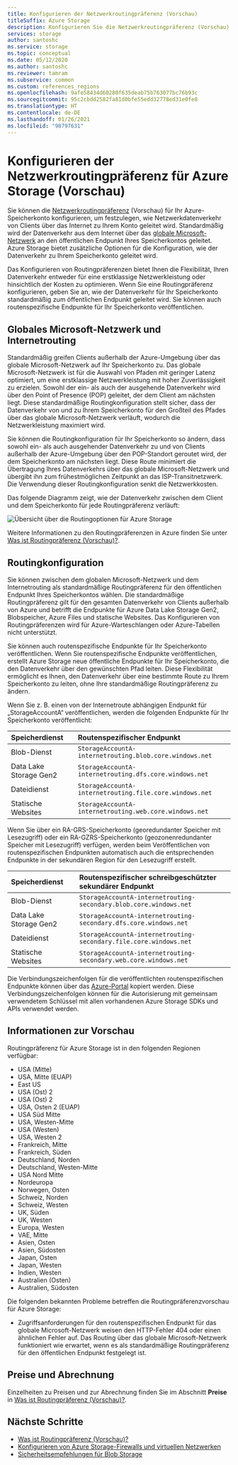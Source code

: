 ```yaml
---
title: Konfigurieren der Netzwerkroutingpräferenz (Vorschau)
titleSuffix: Azure Storage
description: Konfigurieren Sie die Netzwerkroutingpräferenz (Vorschau) für Ihr Azure-Speicherkonto, um festzulegen, wie Netzwerkdatenverkehr von Clients über das Internet zu Ihrem Konto geleitet wird.
services: storage
author: santoshc
ms.service: storage
ms.topic: conceptual
ms.date: 05/12/2020
ms.author: santoshc
ms.reviewer: tamram
ms.subservice: common
ms.custom: references_regions
ms.openlocfilehash: 9afe58434d60280f635deab75b763077bc76b93c
ms.sourcegitcommit: 95c2cbdd2582fa81d0bfe55edd32778ed31e0fe8
ms.translationtype: HT
ms.contentlocale: de-DE
ms.lasthandoff: 01/26/2021
ms.locfileid: "98797631"
---
```

# <a name="configure-network-routing-preference-for-azure-storage-preview"></a>Konfigurieren der Netzwerkroutingpräferenz für Azure Storage (Vorschau)

Sie können die [Netzwerkroutingpräferenz](../../virtual-network/routing-preference-overview.md) (Vorschau) für Ihr Azure-Speicherkonto konfigurieren, um festzulegen, wie Netzwerkdatenverkehr von Clients über das Internet zu Ihrem Konto geleitet wird. Standardmäßig wird der Datenverkehr aus dem Internet über das [globale Microsoft-Netzwerk](../../networking/microsoft-global-network.md) an den öffentlichen Endpunkt Ihres Speicherkontos geleitet. Azure Storage bietet zusätzliche Optionen für die Konfiguration, wie der Datenverkehr zu Ihrem Speicherkonto geleitet wird.

Das Konfigurieren von Routingpräferenzen bietet Ihnen die Flexibilität, Ihren Datenverkehr entweder für eine erstklassige Netzwerkleistung oder hinsichtlich der Kosten zu optimieren. Wenn Sie eine Routingpräferenz konfigurieren, geben Sie an, wie der Datenverkehr für Ihr Speicherkonto standardmäßig zum öffentlichen Endpunkt geleitet wird. Sie können auch routenspezifische Endpunkte für Ihr Speicherkonto veröffentlichen.

## <a name="microsoft-global-network-versus-internet-routing"></a>Globales Microsoft-Netzwerk und Internetrouting

Standardmäßig greifen Clients außerhalb der Azure-Umgebung über das globale Microsoft-Netzwerk auf Ihr Speicherkonto zu. Das globale Microsoft-Netzwerk ist für die Auswahl von Pfaden mit geringer Latenz optimiert, um eine erstklassige Netzwerkleistung mit hoher Zuverlässigkeit zu erzielen. Sowohl der ein- als auch der ausgehende Datenverkehr wird über den Point of Presence (POP) geleitet, der dem Client am nächsten liegt. Diese standardmäßige Routingkonfiguration stellt sicher, dass der Datenverkehr von und zu Ihrem Speicherkonto für den Großteil des Pfades über das globale Microsoft-Netzwerk verläuft, wodurch die Netzwerkleistung maximiert wird.

Sie können die Routingkonfiguration für Ihr Speicherkonto so ändern, dass sowohl ein- als auch ausgehender Datenverkehr zu und von Clients außerhalb der Azure-Umgebung über den POP-Standort geroutet wird, der dem Speicherkonto am nächsten liegt. Diese Route minimiert die Übertragung Ihres Datenverkehrs über das globale Microsoft-Netzwerk und übergibt ihn zum frühestmöglichen Zeitpunkt an das ISP-Transitnetzwerk. Die Verwendung dieser Routingkonfiguration senkt die Netzwerkkosten.

Das folgende Diagramm zeigt, wie der Datenverkehr zwischen dem Client und dem Speicherkonto für jede Routingpräferenz verläuft:

![Übersicht über die Routingoptionen für Azure Storage](media/network-routing-preference/routing-options-diagram.png)

Weitere Informationen zu den Routingpräferenzen in Azure finden Sie unter [Was ist Routingpräferenz (Vorschau)?](../../virtual-network/routing-preference-overview.md).

## <a name="routing-configuration"></a>Routingkonfiguration

Sie können zwischen dem globalen Microsoft-Netzwerk und dem Internetrouting als standardmäßige Routingpräferenz für den öffentlichen Endpunkt Ihres Speicherkontos wählen. Die standardmäßige Routingpräferenz gilt für den gesamten Datenverkehr von Clients außerhalb von Azure und betrifft die Endpunkte für Azure Data Lake Storage Gen2, Blobspeicher, Azure Files und statische Websites. Das Konfigurieren von Routingpräferenzen wird für Azure-Warteschlangen oder Azure-Tabellen nicht unterstützt.

Sie können auch routenspezifische Endpunkte für Ihr Speicherkonto veröffentlichen. Wenn Sie routenspezifische Endpunkte veröffentlichen, erstellt Azure Storage neue öffentliche Endpunkte für Ihr Speicherkonto, die den Datenverkehr über den gewünschten Pfad leiten. Diese Flexibilität ermöglicht es Ihnen, den Datenverkehr über eine bestimmte Route zu Ihrem Speicherkonto zu leiten, ohne Ihre standardmäßige Routingpräferenz zu ändern.

Wenn Sie z. B. einen von der Internetroute abhängigen Endpunkt für „StorageAccountA“ veröffentlichen, werden die folgenden Endpunkte für Ihr Speicherkonto veröffentlicht:

| Speicherdienst        | Routenspezifischer Endpunkt                                  |
| :--------------------- | :------------------------------------------------------- |
| Blob-Dienst           | `StorageAccountA-internetrouting.blob.core.windows.net`  |
| Data Lake Storage Gen2 | `StorageAccountA-internetrouting.dfs.core.windows.net`   |
| Dateidienst           | `StorageAccountA-internetrouting.file.core.windows.net`  |
| Statische Websites        | `StorageAccountA-internetrouting.web.core.windows.net`   |

Wenn Sie über ein RA-GRS-Speicherkonto (georedundanter Speicher mit Lesezugriff) oder ein RA-GZRS-Speicherkonto (geozonenredundanter Speicher mit Lesezugriff) verfügen, werden beim Veröffentlichen von routenspezifischen Endpunkten automatisch auch die entsprechenden Endpunkte in der sekundären Region für den Lesezugriff erstellt.

| Speicherdienst        | Routenspezifischer schreibgeschützter sekundärer Endpunkt                        |
| :--------------------- | :----------------------------------------------------------------- |
| Blob-Dienst           | `StorageAccountA-internetrouting-secondary.blob.core.windows.net`  |
| Data Lake Storage Gen2 | `StorageAccountA-internetrouting-secondary.dfs.core.windows.net`   |
| Dateidienst           | `StorageAccountA-internetrouting-secondary.file.core.windows.net`  |
| Statische Websites        | `StorageAccountA-internetrouting-secondary.web.core.windows.net`   |

Die Verbindungszeichenfolgen für die veröffentlichten routenspezifischen Endpunkte können über das [Azure-Portal](https://portal.azure.com) kopiert werden. Diese Verbindungszeichenfolgen können für die Autorisierung mit gemeinsam verwendetem Schlüssel mit allen vorhandenen Azure Storage SDKs und APIs verwendet werden.

## <a name="about-the-preview"></a>Informationen zur Vorschau

Routingpräferenz für Azure Storage ist in den folgenden Regionen verfügbar:

- USA (Mitte) 
- USA, Mitte (EUAP)
- East US 
- USA (Ost) 2
- USA (Ost) 2 
- USA, Osten 2 (EUAP)
- USA Süd Mitte
- USA, Westen-Mitte
- USA (Westen) 
- USA, Westen 2 
- Frankreich, Mitte 
- Frankreich, Süden 
- Deutschland, Norden 
- Deutschland, Westen-Mitte 
- USA Nord Mitte
- Nordeuropa 
- Norwegen, Osten 
- Schweiz, Norden
- Schweiz, Westen
- UK, Süden 
- UK, Westen 
- Europa, Westen 
- VAE, Mitte
- Asien, Osten 
- Asien, Südosten 
- Japan, Osten 
- Japan, Westen 
- Indien, Westen
- Australien (Osten) 
- Australien, Südosten 

Die folgenden bekannten Probleme betreffen die Routingpräferenzvorschau für Azure Storage:

- Zugriffsanforderungen für den routenspezifischen Endpunkt für das globale Microsoft-Netzwerk weisen den HTTP-Fehler 404 oder einen ähnlichen Fehler auf. Das Routing über das globale Microsoft-Netzwerk funktioniert wie erwartet, wenn es als standardmäßige Routingpräferenz für den öffentlichen Endpunkt festgelegt ist.

## <a name="pricing-and-billing"></a>Preise und Abrechnung

Einzelheiten zu Preisen und zur Abrechnung finden Sie im Abschnitt **Preise** in [Was ist Routingpräferenz (Vorschau)?](../../virtual-network/routing-preference-overview.md#pricing).

## <a name="next-steps"></a>Nächste Schritte

- [Was ist Routingpräferenz (Vorschau)?](../../virtual-network/routing-preference-overview.md)
- [Konfigurieren von Azure Storage-Firewalls und virtuellen Netzwerken](storage-network-security.md)
- [Sicherheitsempfehlungen für Blob Storage](../blobs/security-recommendations.md)
